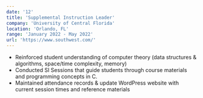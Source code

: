 ```yaml
---
date: '12'
title: 'Supplemental Instruction Leader'
company: 'University of Central Florida'
location: 'Orlando, FL'
range: 'January 2022 - May 2022'
url: 'https://www.southwest.com/'
---
```


- Reinforced student understanding of computer theory (data structures & algorithms, space/time complexity, memory)
- Conducted SI Sessions that guide students through course materials and programming concepts in C.
- Maintained attendance records & update WordPress website with current session times and reference materials
